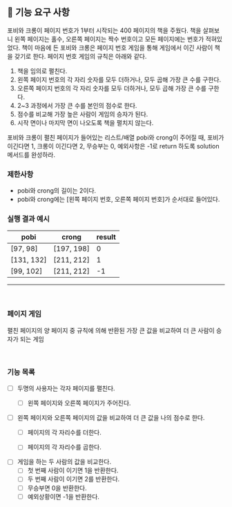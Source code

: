## 🚀 기능 요구 사항

포비와 크롱이 페이지 번호가 1부터 시작되는 400 페이지의 책을 주웠다. 책을 살펴보니 왼쪽 페이지는 홀수, 오른쪽 페이지는 짝수 번호이고 모든 페이지에는 번호가 적혀있었다. 책이 마음에 든 포비와 크롱은 페이지 번호 게임을 통해 게임에서 이긴 사람이 책을 갖기로 한다. 페이지 번호 게임의 규칙은 아래와 같다.

1. 책을 임의로 펼친다.
2. 왼쪽 페이지 번호의 각 자리 숫자를 모두 더하거나, 모두 곱해 가장 큰 수를 구한다.
3. 오른쪽 페이지 번호의 각 자리 숫자를 모두 더하거나, 모두 곱해 가장 큰 수를 구한다.
4. 2~3 과정에서 가장 큰 수를 본인의 점수로 한다.
5. 점수를 비교해 가장 높은 사람이 게임의 승자가 된다.
6. 시작 면이나 마지막 면이 나오도록 책을 펼치지 않는다.

포비와 크롱이 펼친 페이지가 들어있는 리스트/배열 pobi와 crong이 주어질 때, 
포비가 이긴다면 1, 크롱이 이긴다면 2, 무승부는 0, 
예외사항은 -1로 return 하도록 solution 메서드를 완성하라.

### 제한사항

- pobi와 crong의 길이는 2이다.
- pobi와 crong에는 [왼쪽 페이지 번호, 오른쪽 페이지 번호]가 순서대로 들어있다.

### 실행 결과 예시

| pobi | crong | result |
| --- | --- | --- |
| [97, 98] | [197, 198] | 0 |
| [131, 132] | [211, 212] | 1 |
| [99, 102] | [211, 212] | -1 |

---

<br/>

### 페이지 게임

펼친 페이지의 양 페이지 중 규칙에 의해 반환된 가장 큰 값을 비교하여 
더 큰 사람이 승자가 되는 게임 


<br/>

### 기능 목록

- [ ] 두명의 사용자는 각자 페이지를 펼친다.
  - [ ]  왼쪽 페이지와 오른쪽 페이지가 주어진다.


- [ ] 왼쪽 페이지와 오른쪽 페이지의 값을 비교하여 더 큰 값을 나의 점수로 한다.
  - [ ] 페이지의 각 자리수를 더한다.
  - [ ] 페이지의 각 자리수를 곱한다.
  

- [ ] 게임을 하는 두 사람의 값을 비교한다.
  - [ ] 첫 번째 사람이 이기면 1을 반환한다.
  - [ ] 두 번째 사람이 이기면 2를 반환한다.
  - [ ] 무승부면 0을 반환한다.
  - [ ] 예외상황이면 -1을 반환한다.
